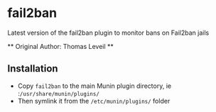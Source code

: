 # fail2ban

Latest version of the fail2ban plugin to monitor bans on Fail2ban jails

** Original Author: Thomas Leveil **

## Installation
- Copy ```fail2ban``` to the main Munin plugin directory, ie :```/usr/share/munin/plugins/```
- Then symlink it from the ```/etc/munin/plugins/``` folder
